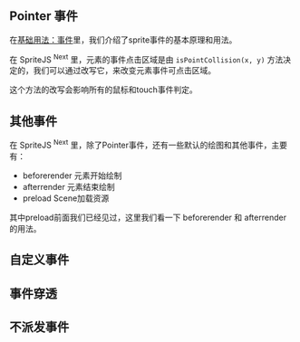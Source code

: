 ## Pointer 事件

在[基础用法：事件](/zh-cn/event#事件)里，我们介绍了sprite事件的基本原理和用法。

在 SpriteJS <sup>Next</sup> 里，元素的事件点击区域是由 `isPointCollision(x, y)` 方法决定的，我们可以通过改写它，来改变元素事件可点击区域。

这个方法的改写会影响所有的鼠标和touch事件判定。

## 其他事件

在 SpriteJS <sup>Next</sup> 里，除了Pointer事件，还有一些默认的绘图和其他事件，主要有：

- beforerender 元素开始绘制
- afterrender 元素结束绘制
- preload Scene加载资源

其中preload前面我们已经见过，这里我们看一下 beforerender 和 afterrender 的用法。

## 自定义事件

## 事件穿透

## 不派发事件

